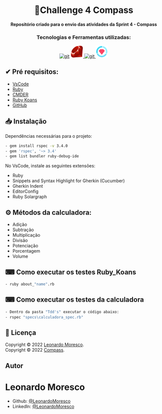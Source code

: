 <h1 align="center">📑Challenge 4 Compass </h1>


<h4 align="center">Repositório criado para o envio das atividades da Sprint 4 - Compass
  
<h3 align="center">Tecnologias e Ferramentas utilizadas:</h3>
<p align="center"> <a href="https://git-scm.com/" target="_blank" rel="noreferrer"> <img src="https://www.vectorlogo.zone/logos/git-scm/git-scm-icon.svg" alt="git" width="40" height="40"/></a> <a href="https://www.ruby-lang.org/en/" target="_blank" rel="noreferrer"> <img src="https://raw.githubusercontent.com/devicons/devicon/master/icons/ruby/ruby-original.svg" alt="ruby" width="40" height="40"/> <img src="https://img.icons8.com/color/96/000000/visual-studio--v1.png" alt="git" width="40" height="40"/> </a> <a href=https://code.visualstudio.com/ target="_blank" rel="noreferrer"> </a><a href="https://rspec.info/" target="_blank" rel="noreferrer"> <img src="https://github.com/ypek/teste-/blob/main/logo%20rspec.png" alt="rspec" width="40" height="40"/> </a> </p>
  
## ✔ Pré requisitos:
* [VsCode](https://code.visualstudio.com/)
* [Ruby](https://rubyinstaller.org/downloads/)
* [CMDER](https://cmder.net/)
* [Ruby Koans](http://rubykoans.com/)
* [GitHub](https://www.bing.com/ck/a?!&&p=a944a9613a7abbdcc7966dbc2a83fe509f78a378e05c449a7dcb6e2b0e3db9f6JmltdHM9MTY1Njg5MDA2MyZpZ3VpZD01OGIwMTZjMC1jODdiLTRjOGMtOWE0OC04ZTQ0MmQ2YzRhM2UmaW5zaWQ9NTE3OQ&ptn=3&fclid=dfaf5879-fb25-11ec-a1e9-03dc2208b9e4&u=a1aHR0cHM6Ly9naXRodWIuY29tLw&ntb=1)
  
## 📥 Instalação
Dependências necessárias para o projeto: 
```sh
- gem install rspec -v 3.4.0
- gem 'rspec', '~> 3.4'
- gem list bundler ruby-debug-ide
```
  
  No VsCode, instale as seguintes extensões:
* Ruby
* Snippets and Syntax Highlight for Gherkin (Cucumber)
* Gherkin Indent
* EditorConfig
* Ruby Solargraph

## ⚙ Métodos da calculadora:
* Adição
* Subtração
* Multiplicação
* Divisão
* Potenciação
* Porcentagem
* Volume

## ⌨ Como executar os testes Ruby_Koans
```sh
- ruby about_"name".rb
```

## ⌨ Como executar os testes da calculadora
```sh
- Dentro da pasta "Tdd's" executar o código abaixo:
- rspec "specs\calculadora_spec.rb"
```

## 📝 Licença
Copyright © 2022 [Leonardo Moresco](https://github.com/LeonardoMoresco).<br />
Copyright © 2022 [Compass](https://compass.uol/).<br /> 

## Autor
# Leonardo Moresco
* Github: [@LeonardoMoresco](https://github.com/LeonardoMoresco)
* Linkedln: [@LeonardoMoresco](https://www.linkedin.com/in/leonardo-moresco-7a4794239/)
